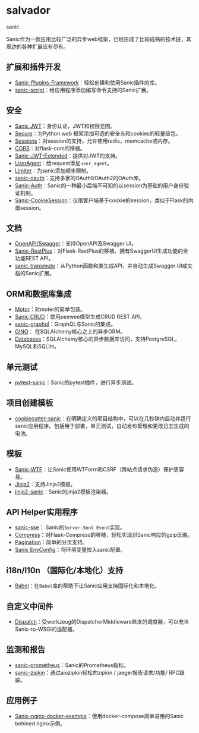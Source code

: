 # salvador
sanic

<table>
    <!DOCTYPE html>
<html lang="en">
<head>
    <meta charset="UTF-8">
    <title>不会js不会js</title>
</head>
<div class="single-content">  <p>Sanic作为一款应用比较广泛的异步web框架，已经形成了比较成熟的技术链，其周边的各种扩展应有尽有。</p>
<h2 id="_1">扩展和插件开发</h2>
<ul>
<li><a href="https://github.com/ashleysommer/sanicpluginsframework">Sanic-Plugins-Framework</a>：轻松创建和使用Sanic插件的库。</li>
<li><a href="https://github.com/tim2anna/sanic-script">sanic-script</a>：给应用程序添加编写命令支持的Sanic扩展。</li>
</ul>
<h2 id="_2">安全</h2>
<ul>
<li><a href="https://github.com/ahopkins/sanic-jwt">Sanic JWT</a>：身份认证，JWT和权限范围。</li>
<li><a href="https://github.com/cakinney/secure">Secure</a>：为Python web 框架添加可选的安全头和cookies的轻量级包。</li>
<li><a href="https://github.com/subyraman/sanic_session">Sessions</a>：对session的支持，允许使用redis，memcache或内存。</li>
<li><a href="https://github.com/ashleysommer/sanic-cors">CORS</a>：对flask-cors的移植。</li>
<li><a href="https://github.com/devArtoria/Sanic-JWT-Extended">Sanic-JWT-Extended</a>：提供对JWT的支持。</li>
<li><a href="https://github.com/lixxu/sanic-useragent">UserAgent</a>：给request添加<code>user_agent</code>。</li>
<li><a href="https://github.com/bohea/sanic-limiter">Limiter</a>：为sanic添加频率限制。</li>
<li><a href="https://gitlab.com/SirEdvin/sanic-oauth">sanic-oauth</a>：支持多家的OAuth1/OAuth2的OAuth库。</li>
<li><a href="https://github.com/pyx/sanic-auth">Sanic-Auth</a>：Sanic的一种最小后端不可知的以session为基础的用户身份验证机制。</li>
<li><a href="https://github.com/pyx/sanic-cookiesession">Sanic-CookieSession</a>：仅限客户端基于cookie的session，类似于Flask的内置session。</li>
</ul>
<h2 id="_3">文档</h2>
<ul>
<li><a href="https://github.com/channelcat/sanic-openapi">OpenAPI/Swagger</a>：支持OpenAPI及Swagger UI。</li>
<li><a href="https://github.com/ashleysommer/sanic-restplus">Sanic-RestPlus</a>：对Flask-RestPlus的移植。拥有SwaggerUI生成功能的全功能REST API。</li>
<li><a href="https://github.com/yunstanford/sanic-transmute">sanic-transmute</a>：从Python函数和类生成API，并自动生成Swagger UI或文档的Sanic扩展。</li>
</ul>
<h2 id="orm">ORM和数据库集成</h2>
<ul>
<li><a href="https://github.com/lixxu/sanic-motor">Motor</a>：对moter的简单包装。</li>
<li><a href="https://github.com/Typhon66/sanic_crud">Sanic CRUD</a>：使用peewee模型生成CRUD REST API。</li>
<li><a href="https://github.com/graphql-python/sanic-graphql">sanic-graphql</a>：GraphQL与Sanic的集成。</li>
<li><a href="https://github.com/fantix/gino">GINO</a>： 在SQLAIchemy核心之上的异步ORM。</li>
<li><a href="https://github.com/encode/databases">Databases</a>：SQLAIchemy核心的异步数据库访问，支持PostgreSQL，MySQL和SQLite。</li>
</ul>
<h2 id="_4">单元测试</h2>
<ul>
<li><a href="https://github.com/yunstanford/pytest-sanic">pytest-sanic</a>：Sanic的pytest插件，进行异步测试。</li>
</ul>
<h2 id="_5">项目创建模板</h2>
<ul>
<li><a href="https://github.com/harshanarayana/cookiecutter-sanic">cookiecutter-sanic</a>：在明确定义的项目结构中，可以在几秒钟内启动并运行sanic应用程序。包括用于部署，单元测试，自动发布管理和更改日志生成的电池。</li>
</ul>
<h2 id="_6">模板</h2>
<ul>
<li><a href="https://github.com/pyx/sanic-wtf">Sanic-WTF</a>：让Sanic使用WTForm和CSRF（跨站点请求伪造）保护更容易。</li>
<li><a href="https://github.com/lixxu/sanic-jinja2">Jinja2</a>：支持Jinja2模板。</li>
<li><a href="https://github.com/yunstanford/jinja2-sanic">jinja2-sanic</a>：Sanic的jinja2模板渲染器。</li>
</ul>
<h2 id="api-helper">API Helper实用程序</h2>
<ul>
<li><a href="https://github.com/inn0kenty/sanic_sse">sanic-sse</a>： Sanic的<code>Server-Sent Event</code>实现。</li>
<li><a href="https://github.com/subyraman/sanic_compress">Compress</a>：对Flask-Compress的移植，轻松实现对Sanic响应的gzip压缩。</li>
<li><a href="https://github.com/lixxu/python-paginate">Pagination</a>：简单的分页支持。</li>
<li><a href="https://github.com/jamesstidard/sanic-envconfig">Sanic EnvConfig</a>：将环境变量拉入sanic配置。</li>
</ul>
<h2 id="i18nl10n">i18n/l10n （国际化/本地化）支持</h2>
<ul>
<li><a href="https://github.com/lixxu/sanic-babel">Babel</a>：在<code>Babel</code>库的帮助下让Sanic应用支持国际化和本地化。</li>
</ul>
<h2 id="_7">自定义中间件</h2>
<ul>
<li><a href="https://github.com/ashleysommer/sanic-dispatcher">Dispatch</a>：受werkzeug的DispatcherMiddleware启发的调度器，可以充当Sanic-to-WSGI的适配器。</li>
</ul>
<h2 id="_8">监测和报告</h2>
<ul>
<li><a href="https://github.com/dkruchinin/sanic-prometheus">sanic-prometheus</a>：Sanic的Prometheus指标。</li>
<li><a href="https://github.com/kevinqqnj/sanic-zipkin">sanic-zipkin</a>：通过aiozipkin轻松向zipkin / jaeger报告请求/功能/ RPC跟踪。</li>
</ul>
<h2 id="_9">应用例子</h2>
<ul>
<li><a href="https://github.com/itielshwartz/sanic-nginx-docker-example">Sanic-nginx-docker-example</a>：使用docker-compose简单易用的Sanic behined nginx示例。</li>
</ul> </div>
</table>